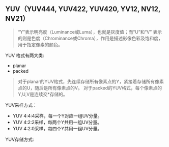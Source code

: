 
## YUV（YUV444, YUV422, YUV420, YV12, NV12, NV21）

> “Y”表示明亮度（Luminance或Luma），也就是灰度值；而“U”和“V” 表示的则是色度（Chrominance或Chroma），作用是描述影像色彩及饱和度，用于指定像素的颜色。

YUV 格式有两大类: 
* planar
* packed

> 对于planar的YUV格式，先连续存储所有像素点的Y，紧接着存储所有像素点的U，随后是所有像素点的V。
对于packed的YUV格式，每个像素点的Y,U,V是连续交*存储的。


YUV采样方式：
* YUV 4:4:4采样，每一个Y对应一组UV分量。
* YUV 4:2:2采样，每两个Y共用一组UV分量。 
* YUV 4:2:0采样，每四个Y共用一组UV分量。

YUV存储方式:








